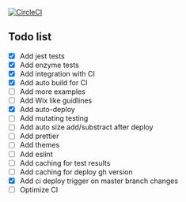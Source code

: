 [![CircleCI](https://circleci.com/gh/lysenko-sergey-developer/components-ui/tree/master.svg?style=svg)](https://circleci.com/gh/lysenko-sergey-developer/components-ui/tree/master)

## Todo list 

- [x] Add jest tests
- [x] Add enzyme tests
- [x] Add integration with CI
- [x] Add auto build for CI
- [ ] Add more examples
- [ ] Add Wix like guidlines
- [x] Add auto-deploy
- [ ] Add mutating testing
- [ ] Add auto size add/substract after deploy
- [ ] Add prettier
- [ ] Add themes
- [ ] Add eslint
- [ ] Add caching for test results
- [ ] Add caching for deploy gh version
- [x] Add ci deploy trigger on master branch changes
- [ ] Optimize CI